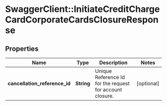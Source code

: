 # SwaggerClient::InitiateCreditChargeCardCorporateCardsClosureResponse

## Properties
Name | Type | Description | Notes
------------ | ------------- | ------------- | -------------
**cancellation_reference_id** | **String** | Unique Reference Id for the request for account closure. | [optional] 

